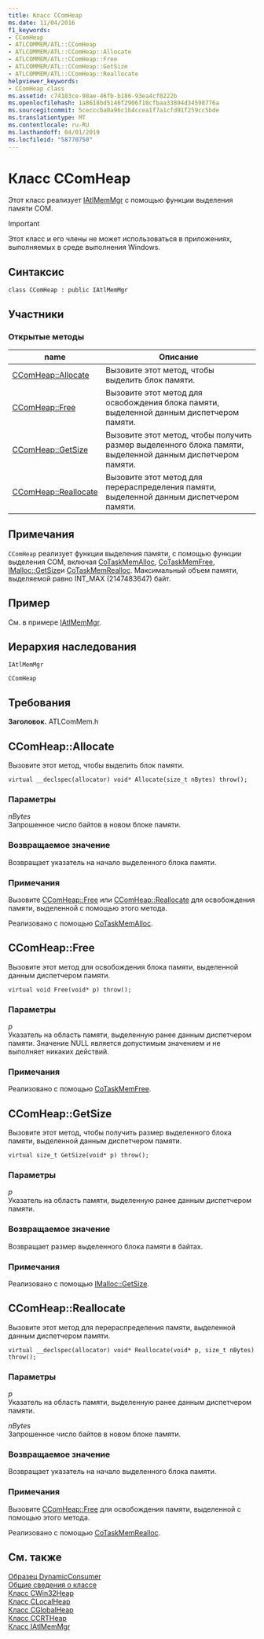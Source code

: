 ```yaml
---
title: Класс CComHeap
ms.date: 11/04/2016
f1_keywords:
- CComHeap
- ATLCOMMEM/ATL::CComHeap
- ATLCOMMEM/ATL::CComHeap::Allocate
- ATLCOMMEM/ATL::CComHeap::Free
- ATLCOMMEM/ATL::CComHeap::GetSize
- ATLCOMMEM/ATL::CComHeap::Reallocate
helpviewer_keywords:
- CComHeap class
ms.assetid: c74183ce-98ae-46fb-b186-93ea4cf0222b
ms.openlocfilehash: 1a8618bd5146f2906f18cfbaa33894d34598776a
ms.sourcegitcommit: 5cecccba0a96c1b4ccea1f7a1cfd91f259cc5bde
ms.translationtype: MT
ms.contentlocale: ru-RU
ms.lasthandoff: 04/01/2019
ms.locfileid: "58770750"
---
```

# <a name="ccomheap-class"></a>Класс CComHeap

Этот класс реализует [IAtlMemMgr](../../atl/reference/iatlmemmgr-class.md) с помощью функции выделения памяти COM.

> [!IMPORTANT]
>  Этот класс и его члены не может использоваться в приложениях, выполняемых в среде выполнения Windows.

## <a name="syntax"></a>Синтаксис

```
class CComHeap : public IAtlMemMgr
```

## <a name="members"></a>Участники

### <a name="public-methods"></a>Открытые методы

|name|Описание|
|----------|-----------------|
|[CComHeap::Allocate](#allocate)|Вызовите этот метод, чтобы выделить блок памяти.|
|[CComHeap::Free](#free)|Вызовите этот метод для освобождения блока памяти, выделенной данным диспетчером памяти.|
|[CComHeap::GetSize](#getsize)|Вызовите этот метод, чтобы получить размер выделенного блока памяти, выделенной данным диспетчером памяти.|
|[CComHeap::Reallocate](#reallocate)|Вызовите этот метод для перераспределения памяти, выделенной данным диспетчером памяти.|

## <a name="remarks"></a>Примечания

`CComHeap` реализует функции выделения памяти, с помощью функции выделения COM, включая [CoTaskMemAlloc](/windows/desktop/api/combaseapi/nf-combaseapi-cotaskmemalloc), [CoTaskMemFree](/windows/desktop/api/combaseapi/nf-combaseapi-cotaskmemfree), [IMalloc::GetSize](/windows/desktop/api/objidlbase/nf-objidlbase-imalloc-getsize)и [CoTaskMemRealloc](/windows/desktop/api/combaseapi/nf-combaseapi-cotaskmemrealloc). Максимальный объем памяти, выделяемой равно INT_MAX (2147483647) байт.

## <a name="example"></a>Пример

См. в примере [IAtlMemMgr](../../atl/reference/iatlmemmgr-class.md).

## <a name="inheritance-hierarchy"></a>Иерархия наследования

`IAtlMemMgr`

`CComHeap`

## <a name="requirements"></a>Требования

**Заголовок.** ATLComMem.h

##  <a name="allocate"></a>  CComHeap::Allocate

Вызовите этот метод, чтобы выделить блок памяти.

```
virtual __declspec(allocator) void* Allocate(size_t nBytes) throw();
```

### <a name="parameters"></a>Параметры

*nBytes*<br/>
Запрошенное число байтов в новом блоке памяти.

### <a name="return-value"></a>Возвращаемое значение

Возвращает указатель на начало выделенного блока памяти.

### <a name="remarks"></a>Примечания

Вызовите [CComHeap::Free](#free) или [CComHeap::Reallocate](#reallocate) для освобождения памяти, выделенной с помощью этого метода.

Реализовано с помощью [CoTaskMemAlloc](/windows/desktop/api/combaseapi/nf-combaseapi-cotaskmemalloc).

##  <a name="free"></a>  CComHeap::Free

Вызовите этот метод для освобождения блока памяти, выделенной данным диспетчером памяти.

```
virtual void Free(void* p) throw();
```

### <a name="parameters"></a>Параметры

*p*<br/>
Указатель на область памяти, выделенную ранее данным диспетчером памяти. Значение NULL является допустимым значением и не выполняет никаких действий.

### <a name="remarks"></a>Примечания

Реализовано с помощью [CoTaskMemFree](/windows/desktop/api/combaseapi/nf-combaseapi-cotaskmemfree).

##  <a name="getsize"></a>  CComHeap::GetSize

Вызовите этот метод, чтобы получить размер выделенного блока памяти, выделенной данным диспетчером памяти.

```
virtual size_t GetSize(void* p) throw();
```

### <a name="parameters"></a>Параметры

*p*<br/>
Указатель на область памяти, выделенную ранее данным диспетчером памяти.

### <a name="return-value"></a>Возвращаемое значение

Возвращает размер выделенного блока памяти в байтах.

### <a name="remarks"></a>Примечания

Реализовано с помощью [IMalloc::GetSize](/windows/desktop/api/objidlbase/nf-objidlbase-imalloc-getsize).

##  <a name="reallocate"></a>  CComHeap::Reallocate

Вызовите этот метод для перераспределения памяти, выделенной данным диспетчером памяти.

```
virtual __declspec(allocator) void* Reallocate(void* p, size_t nBytes) throw();
```

### <a name="parameters"></a>Параметры

*p*<br/>
Указатель на область памяти, выделенную ранее данным диспетчером памяти.

*nBytes*<br/>
Запрошенное число байтов в новом блоке памяти.

### <a name="return-value"></a>Возвращаемое значение

Возвращает указатель на начало выделенного блока памяти.

### <a name="remarks"></a>Примечания

Вызовите [CComHeap::Free](#free) для освобождения памяти, выделенной с помощью этого метода.

Реализовано с помощью [CoTaskMemRealloc](/windows/desktop/api/combaseapi/nf-combaseapi-cotaskmemrealloc).

## <a name="see-also"></a>См. также

[Образец DynamicConsumer](../../overview/visual-cpp-samples.md)<br/>
[Общие сведения о классе](../../atl/atl-class-overview.md)<br/>
[Класс CWin32Heap](../../atl/reference/cwin32heap-class.md)<br/>
[Класс CLocalHeap](../../atl/reference/clocalheap-class.md)<br/>
[Класс CGlobalHeap](../../atl/reference/cglobalheap-class.md)<br/>
[Класс CCRTHeap](../../atl/reference/ccrtheap-class.md)<br/>
[Класс IAtlMemMgr](../../atl/reference/iatlmemmgr-class.md)
